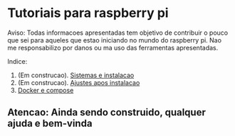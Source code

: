 # Tutoriais para raspberry pi
Aviso: Todas informacoes apresentadas tem objetivo de contribuir o pouco que sei para aqueles que estao iniciando no mundo do raspberry pi. Nao me responsabilizo por danos ou ma uso das ferramentas apresentadas.

Indice:
1. (Em construcao). [Sistemas e instalacao](https://fpatrick.github.io/tutoriaisrpi/sistemabs)
2. (Em construcao). [Ajustes apos instalacao](https://fpatrick.github.io/tutoriaisrpi/sistemabase)
3. [Docker e compose](https://fpatrick.github.io/tutoriaisrpi/dockercompose)

## Atencao: Ainda sendo construido, qualquer ajuda e bem-vinda


